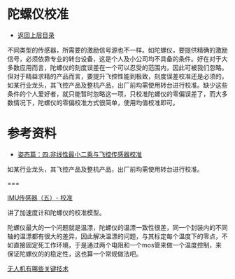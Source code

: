 # 陀螺仪校准

* [返回上层目录](../gyroscope.md)

不同类型的传感器，所需要的激励信号源也不一样。如陀螺仪，要提供精确的激励信号，必须依靠专业的转台设备，这是个人及小公司均不具备的条件。好在对于大多数应用而言，陀螺仪的刻度误差在一个可以忍受的范围内，因此可被我们忽略。但对于精益求精的产品而言，要提升飞控性能到极致，刻度误差校准还是必须的，如某行业龙头，其飞控产品及整机产品，出厂前均需使用转台进行校准。缺少这些条件的个人爱好者，就只能暂时忽略这一项，只校准陀螺仪的零偏误差了，而大多数情况下，陀螺仪的零偏校准方式很简单，使用均值校准即可。



# 参考资料

* [姿态篇：四.非线性最小二乘与飞控传感器校准](http://www.360doc.com/content/18/1115/16/59692568_795068641.shtml)

如某行业龙头，其飞控产品及整机产品，出厂前均需使用转台进行校准。

===

[IMU传感器（五）- 校准](https://www.bilibili.com/read/cv18445807/)

讲了加速度计和陀螺仪的校准模型。



陀螺仪最大的一个问题就是温漂，陀螺仪的温漂一致性很差，同一个封装内的不同轴的温漂都有很大的差异，因此解决温漂的问题，与其标定每个温度下的零点，不如直接固定死工作环境，于是通过两个电阻和一个mos管来做一个温度控制，来保证陀螺仪的的稳定性，这也算一个常规做法吧。

[无人机有哪些关键技术]()

